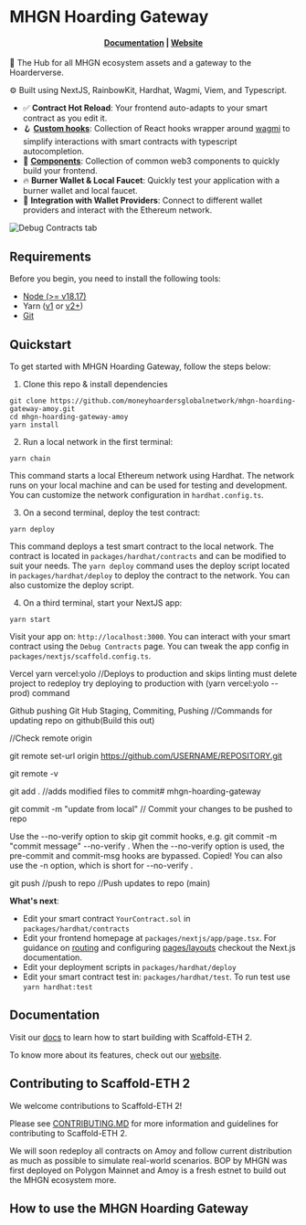 # MHGN Hoarding Gateway

<h4 align="center">
  <a href="https://docs.scaffoldeth.io">Documentation</a> |
  <a href="https://moneyhoardersglobal.net">Website</a>
</h4>

🧪 The Hub for all MHGN ecosystem assets and a gateway to the Hoarderverse.

⚙️ Built using NextJS, RainbowKit, Hardhat, Wagmi, Viem, and Typescript.

- ✅ **Contract Hot Reload**: Your frontend auto-adapts to your smart contract as you edit it.
- 🪝 **[Custom hooks](https://docs.scaffoldeth.io/hooks/)**: Collection of React hooks wrapper around [wagmi](https://wagmi.sh/) to simplify interactions with smart contracts with typescript autocompletion.
- 🧱 [**Components**](https://docs.scaffoldeth.io/components/): Collection of common web3 components to quickly build your frontend.
- 🔥 **Burner Wallet & Local Faucet**: Quickly test your application with a burner wallet and local faucet.
- 🔐 **Integration with Wallet Providers**: Connect to different wallet providers and interact with the Ethereum network.

![Debug Contracts tab](https://github.com/moneyhoardersglobalnetwork/mhgn-hoarding-gateway-amoy/package/nextjs/public/hoarder.png)

## Requirements

Before you begin, you need to install the following tools:

- [Node (>= v18.17)](https://nodejs.org/en/download/)
- Yarn ([v1](https://classic.yarnpkg.com/en/docs/install/) or [v2+](https://yarnpkg.com/getting-started/install))
- [Git](https://git-scm.com/downloads)

## Quickstart

To get started with MHGN Hoarding Gateway, follow the steps below:

1. Clone this repo & install dependencies

```
git clone https://github.com/moneyhoardersglobalnetwork/mhgn-hoarding-gateway-amoy.git
cd mhgn-hoarding-gateway-amoy
yarn install
```

2. Run a local network in the first terminal:

```
yarn chain
```

This command starts a local Ethereum network using Hardhat. The network runs on your local machine and can be used for testing and development. You can customize the network configuration in `hardhat.config.ts`.

3. On a second terminal, deploy the test contract:

```
yarn deploy
```

This command deploys a test smart contract to the local network. The contract is located in `packages/hardhat/contracts` and can be modified to suit your needs. The `yarn deploy` command uses the deploy script located in `packages/hardhat/deploy` to deploy the contract to the network. You can also customize the deploy script.

4. On a third terminal, start your NextJS app:

```
yarn start
```

Visit your app on: `http://localhost:3000`. You can interact with your smart contract using the `Debug Contracts` page. You can tweak the app config in `packages/nextjs/scaffold.config.ts`.

Vercel
yarn vercel:yolo //Deploys to production and skips linting must delete project to redeploy try deploying to production with (yarn vercel:yolo --prod) command

Github pushing
Git Hub Staging, Commiting, Pushing //Commands for updating repo on github(Build this out)

//Check remote origin

git remote set-url origin https://github.com/USERNAME/REPOSITORY.git

git remote -v

git add . //adds modified files to commit# mhgn-hoarding-gateway

git commit -m "update from local" // Commit your changes to be pushed to repo

Use the --no-verify option to skip git commit hooks, e.g. git commit -m "commit message" --no-verify . When the --no-verify option is used, the pre-commit and commit-msg hooks are bypassed. Copied! You can also use the -n option, which is short for --no-verify .

git push //push to repo //Push updates to repo (main)

**What's next**:

- Edit your smart contract `YourContract.sol` in `packages/hardhat/contracts`
- Edit your frontend homepage at `packages/nextjs/app/page.tsx`. For guidance on [routing](https://nextjs.org/docs/app/building-your-application/routing/defining-routes) and configuring [pages/layouts](https://nextjs.org/docs/app/building-your-application/routing/pages-and-layouts) checkout the Next.js documentation.
- Edit your deployment scripts in `packages/hardhat/deploy`
- Edit your smart contract test in: `packages/hardhat/test`. To run test use `yarn hardhat:test`

## Documentation

Visit our [docs](https://docs.scaffoldeth.io) to learn how to start building with Scaffold-ETH 2.

To know more about its features, check out our [website](https://scaffoldeth.io).

## Contributing to Scaffold-ETH 2

We welcome contributions to Scaffold-ETH 2!

Please see [CONTRIBUTING.MD](https://github.com/scaffold-eth/scaffold-eth-2/blob/main/CONTRIBUTING.md) for more information and guidelines for contributing to Scaffold-ETH 2.

We will soon redeploy all contracts on Amoy and follow current distribution as much as possible to simulate real-world scenarios. BOP by MHGN was first deployed on Polygon Mainnet and Amoy is a fresh estnet to build out the MHGN ecosystem more.

## How to use the MHGN Hoarding Gateway